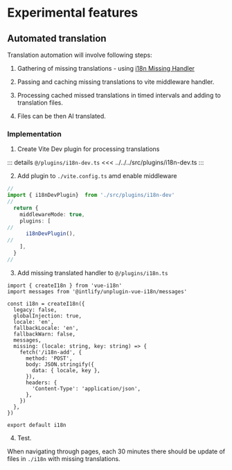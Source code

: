 # Experimental features

## Automated translation

Translation automation will involve following steps:

1. Gathering of missing translations - using [i18n Missing Handler](https://vue-i18n.intlify.dev/api/composition.html#missinghandler)

2. Passing and caching missing translations to vite middleware handler.

3. Processing cached missed translations in timed intervals and adding to translation files.

4. Files can be then AI translated.

### Implementation

1. Create Vite Dev plugin for processing translations 

::: details `@/plugins/i18n-dev.ts`
<<< ../../../src/plugins/i18n-dev.ts 
:::

2. Add plugin to `./vite.config.ts` amd enable middleware

```ts
//
import { i18nDevPlugin}  from './src/plugins/i18n-dev'
//
  return {
    middlewareMode: true,
    plugins: [
//
      i18nDevPlugin(),
//
    ],
  }
//
```      

3. Add missing translated handler to `@/plugins/i18n.ts`

```ts{11-21}
import { createI18n } from 'vue-i18n'
import messages from '@intlify/unplugin-vue-i18n/messages'

const i18n = createI18n({
  legacy: false,
  globalInjection: true,
  locale: 'en',
  fallbackLocale: 'en',
  fallbackWarn: false,
  messages,
  missing: (locale: string, key: string) => {
    fetch('/i18n-add', {
      method: 'POST',
      body: JSON.stringify({
        data: { locale, key },
      }),
      headers: {
        'Content-Type': 'application/json',
      },
    })
  },
})

export default i18n
```


4. Test. 

When navigating through pages, each 30 minutes there should be update of files in `./i18n` with missing translations.
